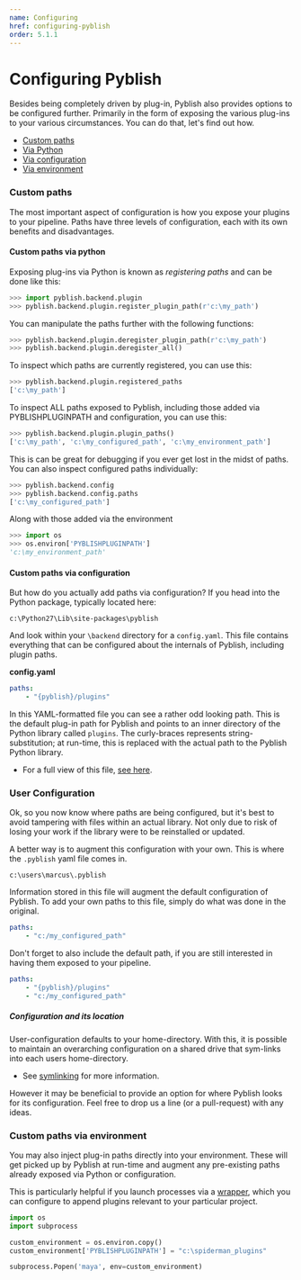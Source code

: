 ```yaml
---
name: Configuring
href: configuring-pyblish
order: 5.1.1
---
```


# Configuring Pyblish

Besides being completely driven by plug-in, Pyblish also provides options to be configured further. Primarily in the form of exposing the various plug-ins to your various circumstances. You can do that, let's find out how.

- [Custom paths](#custom-paths)
 - [Via Python](#custom-paths-via-python)
 - [Via configuration](#custom-paths-via-configuration)
 - [Via environment](#custom-paths-via-environment)

### Custom paths

The most important aspect of configuration is how you expose your plugins to your pipeline. Paths have three levels of configuration, each with its own benefits and disadvantages.

#### Custom paths via python

Exposing plug-ins via Python is known as *registering paths* and can be done like this:

```python
>>> import pyblish.backend.plugin
>>> pyblish.backend.plugin.register_plugin_path(r'c:\my_path')
```

You can manipulate the paths further with the following functions:

```python
>>> pyblish.backend.plugin.deregister_plugin_path(r'c:\my_path')
>>> pyblish.backend.plugin.deregister_all()
```

To inspect which paths are currently registered, you can use this:

```python
>>> pyblish.backend.plugin.registered_paths
['c:\my_path']
```

To inspect ALL paths exposed to Pyblish, including those added via PYBLISHPLUGINPATH and configuration, you can use this:

```python
>>> pyblish.backend.plugin.plugin_paths()
['c:\my_path', 'c:\my_configured_path', 'c:\my_environment_path']
```

This is can be great for debugging if you ever get lost in the midst of paths. You can also inspect configured paths individually:

```python
>>> pyblish.backend.config
>>> pyblish.backend.config.paths
['c:\my_configured_path']
```

Along with those added via the environment

```python
>>> import os
>>> os.environ['PYBLISHPLUGINPATH']
'c:\my_environment_path'
```

#### Custom paths via configuration

But how do you actually add paths via configuration? If you head into the Python package, typically located here:

```
c:\Python27\Lib\site-packages\pyblish
```

And look within your `\backend` directory for a `config.yaml`. This file contains everything that can be configured about the internals of Pyblish, including plugin paths.

**config.yaml**

```yaml
paths: 
    - "{pyblish}/plugins"
```

In this YAML-formatted file you can see a rather odd looking path. This is the default plug-in path for Pyblish and points to an inner directory of the Python library called `plugins`. The curly-braces represents string-substitution; at run-time, this is replaced with the actual path to the Pyblish Python library.

- For a full view of this file, [see here][config].


### User Configuration

Ok, so you now know where paths are being configured, but it's best to avoid tampering with files within an actual library. Not only due to risk of losing your work if the library were to be reinstalled or updated.

A better way is to augment this configuration with your own. This is where the `.pyblish` yaml file comes in.

```
c:\users\marcus\.pyblish
```

Information stored in this file will augment the default configuration of Pyblish. To add your own paths to this file, simply do what was done in the original.

```yaml
paths:
    - "c:/my_configured_path"
```

Don't forget to also include the default path, if you are still interested in having them exposed to your pipeline.

```yaml
paths:
    - "{pyblish}/plugins"
    - "c:/my_configured_path"
```

##### Configuration and its location

User-configuration defaults to your home-directory. With this, it is possible to maintain an overarching configuration on a shared drive that sym-links into each users home-directory.

- See [symlinking][] for more information.

However it may be beneficial to provide an option for where Pyblish looks for its configuration. Feel free to drop us a line (or a pull-request) with any ideas.

[symlinking]: http://www.howtogeek.com/howto/16226/complete-guide-to-symbolic-links-symlinks-on-windows-or-linux/
[config]: https://github.com/abstractfactory/pyblish/blob/master/pyblish/backend/config.yaml

### Custom paths via environment

You may also inject plug-in paths directly into your environment. These will get picked up by Pyblish at run-time and augment any pre-existing paths already exposed via Python or configuration.

This is particularly helpful if you launch processes via a [wrapper][], which you can configure to append plugins relevant to your particular project.

```python
import os
import subprocess

custom_environment = os.environ.copy()
custom_environment['PYBLISHPLUGINPATH'] = "c:\spiderman_plugins"

subprocess.Popen('maya', env=custom_environment)
```

[wrapper]: https://github.com/abstractfactory/pyblish/wiki/Glossary#wrapperbootstrapper